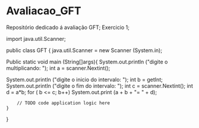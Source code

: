 # Avaliacao_GFT
 Repositório dedicado á avaliação GFT;
Exercicio 1;

import java.util.Scanner;

public class GFT {
    java.util.Scanner = new Scanner (System.in);

Public static void main (String[]args){
System.out.println ("digite o multiplicando: ");
int a = scanner.Nextint();

System.out.println  ("digite o inicio do intervalo: ");
int b = getInt; 
System.out.println  ("digite o fim do intervalo: ");
int c = scanner.Nextint(); 
int d = a*b;
for ( b <= c; b++)
System.out.print (a + b + "= " + d);

   
    
        // TODO code application logic here
    }
    
}
